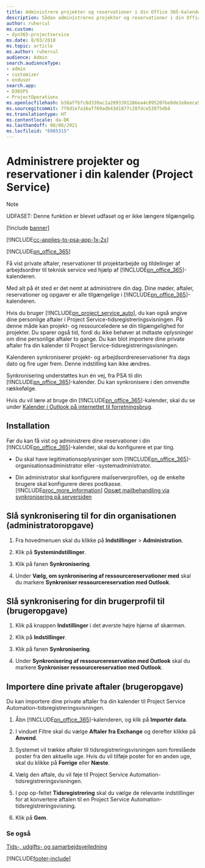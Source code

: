 ```yaml
---
title: Administrere projekter og reservationer i din Office 365-kalender
description: Sådan administreres projekter og reservationer i din Office 365-kalender
author: ruhercul
ms.custom:
- dyn365-projectservice
ms.date: 8/03/2018
ms.topic: article
ms.author: ruhercul
audience: Admin
search.audienceType:
- admin
- customizer
- enduser
search.app:
- D365PS
- ProjectOperations
ms.openlocfilehash: b38affbfc8d339ac1a2093391286ea4c095207be8de2e8eeca558e6fcc5bcc07
ms.sourcegitcommit: 7f8d1e7a16af769adb43d1877c28fdce53975db8
ms.translationtype: HT
ms.contentlocale: da-DK
ms.lasthandoff: 08/06/2021
ms.locfileid: "6985315"
---
```

# <a name="manage-projects-and-bookings-in-your-calendar-project-service"></a>Administrere projekter og reservationer i din kalender (Project Service)

> [!Note]
> UDFASET: Denne funktion er blevet udfaset og er ikke længere tilgængelig.

[!include [banner](../includes/psa-now-project-operations.md)]

[!INCLUDE[cc-applies-to-psa-app-1x-2x](../includes/cc-applies-to-psa-app-1x-2x.md)]

[!INCLUDE[pn_office_365](../includes/pn-office-365.md)] 

Få vist private aftaler, reservationer til projektarbejde og tildelinger af arbejdsordrer til teknisk service ved hjælp af [!INCLUDE[pn_office_365](../includes/pn-office-365.md)]-kalenderen.  
  
 Med alt på ét sted er det nemt at administrere din dag. Dine møder, aftaler, reservationer og opgaver er alle tilgængelige i [!INCLUDE[pn_office_365](../includes/pn-office-365.md)]-kalenderen.  
  
 Hvis du bruger [!INCLUDE[pn_project_service_auto](../includes/pn-project-service-auto.md)], du kan også angive dine personlige aftaler i Project Service-tidsregistreringsvisningen. På denne måde kan projekt- og ressourceledere se din tilgængelighed for projekter. Du sparer også tid, fordi du ikke behøver at indtaste oplysninger om dine personlige aftaler to gange. Du kan blot importere dine private aftaler fra din kalender til Project Service-tidsregistreringsvisningen.  
  
 Kalenderen synkroniserer projekt- og arbejdsordrereservationer fra dags dato og fire uger frem. Denne indstilling kan ikke ændres.  
  
 Synkronisering understøttes kun én vej, fra PSA til din [!INCLUDE[pn_office_365](../includes/pn-office-365.md)]-kalender. Du kan synkronisere i den omvendte rækkefølge. 
  
 Hvis du vil lære at bruge din [!INCLUDE[pn_office_365](../includes/pn-office-365.md)]-kalender, skal du se under [Kalender i Outlook på internettet til forretningsbrug](https://support.office.com/article/Calendar-in-Outlook-on-the-web-for-business-5219c457-d1fe-4c2f-9032-1a816b88e936).  
  
## <a name="setup"></a>Installation  
 Før du kan få vist og administrere dine reservationer i din [!INCLUDE[pn_office_365](../includes/pn-office-365.md)]-kalender, skal du konfigurere et par ting.  
  
- Du skal have legitimationsoplysninger som [!INCLUDE[pn_office_365](../includes/pn-office-365.md)]-organisationsadministrator eller -systemadministrator.  
  
- Din administrator skal konfigurere mailserverprofilen, og de enkelte brugere skal konfigurere deres postkasse. [!INCLUDE[proc_more_information](../includes/proc-more-information.md)] [Opsæt mailbehandling via synkronisering på serversiden](/dynamics365/customerengagement/on-premises/admin/set-up-server-side-synchronization-of-email-appointments-contacts-and-tasks)  
  
## <a name="turn-on-synchronization-for-your-organization-admin-task"></a>Slå synkronisering til for din organisationen (administratoropgave)  
  
1.  Fra hovedmenuen skal du klikke på **Indstillinger** > **Administration**.  
  
2.  Klik på **Systemindstillinger**.  
  
3.  Klik på fanen **Synkronisering**.  
  
4.  Under **Vælg, om synkronisering af ressourcereservationer med** skal du markere **Synkroniser ressourcereservation med Outlook**.  
  
## <a name="turn-on-synchronization-for-your-user-profile-user-task"></a>Slå synkronisering for din brugerprofil til (brugeropgave)  
  
1.  Klik på knappen **Indstillinger** i det øverste højre hjørne af skærmen.  
  
2.  Klik på **Indstillinger**.  
  
3.  Klik på fanen **Synkronisering**.  
  
4.  Under **Synkronisering af ressourcereservation med Outlook** skal du markere **Synkroniser ressourcereservation med Outlook**.  
  
## <a name="import-your-personal-appointments-user-task"></a>Importere dine private aftaler (brugeropgave)  
 Du kan importere dine private aftaler fra din kalender til Project Service Automation-tidsregistreringsvisningen.  
  
1. Åbn [!INCLUDE[pn_office_365](../includes/pn-office-365.md)]-kalenderen, og klik på **Importér data**.  
  
2. I vinduet Filtre skal du vælge **Aftaler fra Exchange** og derefter klikke på **Anvend**.  
  
3. Systemet vil trække aftaler til tidsregistreringsvisningen som foreslåede poster fra den aktuelle uge. Hvis du vil tilføje poster for en anden uge, skal du klikke på **Forrige** eller **Næste**.  
  
4. Vælg den aftale, du vil føje til Project Service Automation-tidsregistreringsvisningen.  
  
5. I pop op-feltet **Tidsregistrering** skal du vælge de relevante indstillinger for at konvertere aftalen til en Project Service Automation-tidsregistreringsvisning.  
  
6. Klik på **Gem**.  
  
### <a name="see-also"></a>Se også  
 [Tids-, udgifts- og samarbejdsvejledning](../psa/time-expense-collaboration-guide.md)


[!INCLUDE[footer-include](../includes/footer-banner.md)]